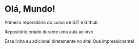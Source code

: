 # Olá, Mundo!
 Primeiro reporsitório do curso de GIT e Github

 Repositório criado durante uma aula ao vivo

 Essa linha eu adicionei diretamente no site! Que impressionante!
